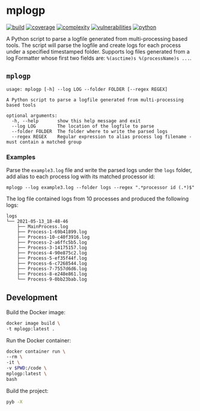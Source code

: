 # mplogp
[![build](https://github.com/soda480/mplogp/actions/workflows/main.yml/badge.svg)](https://github.com/soda480/mplogp/actions/workflows/main.yml)
[![coverage](https://img.shields.io/badge/coverage-100%25-brightgreen)](https://pybuilder.io/)
[![complexity](https://img.shields.io/badge/complexity-A-brightgreen)](https://radon.readthedocs.io/en/latest/api.html#module-radon.complexity)
[![vulnerabilities](https://img.shields.io/badge/vulnerabilities-None-brightgreen)](https://pypi.org/project/bandit/)
[![python](https://img.shields.io/badge/python-3.7%20%7C%203.8%20%7C%203.9%20%7C%203.10-teal)](https://www.python.org/downloads/)

A Python script to parse a logfile generated from multi-processing based tools. The script will parse the logfile and create logs for each process under a specified timestamped folder. Supports log files generated from a log Formatter whose first two fields are: `%(asctime)s %(processName)s ...`.


## `mplogp`
```
usage: mplogp [-h] --log LOG --folder FOLDER [--regex REGEX]

A Python script to parse a logfile generated from multi-processing based tools

optional arguments:
  -h, --help       show this help message and exit
  --log LOG        The location of the logfile to parse
  --folder FOLDER  The folder where to write the parsed logs
  --regex REGEX    Regular expression to alias process log filename - must contain a matched group
```

### Examples
Parse the `example3.log` file and write the parsed logs under the `logs` folder, add alias to each process log with its matched processor id:
```
mplogp --log example3.log --folder logs --regex ".*processor id (.*)$"
```
The log file contained logs from 10 processes and produced the following logs:
```
logs
└── 2021-05-13_18-48-46
    ├── MainProcess.log
    ├── Process-1-69b41899.log
    ├── Process-10-c40f3916.log
    ├── Process-2-a6ffc5b5.log
    ├── Process-3-14175157.log
    ├── Process-4-90e875c2.log
    ├── Process-5-ef35f44f.log
    ├── Process-6-c7268544.log
    ├── Process-7-7557d6d6.log
    ├── Process-8-e248e861.log
    └── Process-9-0bb23bab.log
```

## Development

Build the Docker image:
```bash
docker image build \
-t mplogp:latest .
```

Run the Docker container:
```bash
docker container run \
--rm \
-it \
-v $PWD:/code \
mplogp:latest \
bash
```

Build the project:
```bash
pyb -X
```
